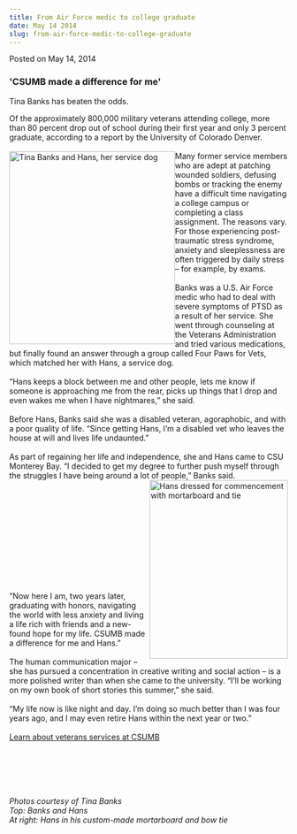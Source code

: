 ```yaml
---
title: From Air Force medic to college graduate
date: May 14 2014
slug: from-air-force-medic-to-college-graduate
---
```





<span class="date">Posted on May 14, 2014    </span>
<h3>&apos;CSUMB made a difference for me&apos;</h3>
<p>Tina Banks has beaten the odds.</p>
<p>Of the approximately 800,000 military veterans attending
college, more than 80 percent drop out of school during their first
year and only 3 percent graduate, according to a report by the
University of Colorado Denver.<br>
<br>
<img alt="Tina Banks and Hans, her service dog" src="http://news.csumb.edu/sites/default/files/65/attachments/news/images/tina_and_hans_for_web.jpg" style="float:left; width:300px; height:349px">Many former service
members who are adept at patching wounded soldiers, defusing bombs
or tracking the enemy have a difficult time navigating a college
campus or completing a class assignment. The reasons vary. For
those experiencing post-traumatic stress syndrome, anxiety and
sleeplessness are often triggered by daily stress &#x2013; for example, by
exams.<br>
<br>
Banks was a U.S. Air Force medic who had to deal with severe
symptoms of PTSD as a result of her service. She went through
counseling at the Veterans Administration and tried various
medications, but finally found an answer through a group called
Four Paws for Vets, which matched her with Hans, a service
dog.<br>
<br>
&#x201C;Hans keeps a block between me and other people, lets me know if
someone is approaching me from the rear, picks up things that I
drop and even wakes me when I have nightmares,&#x201D; she said.<br>
<br>
Before Hans, Banks said she was a disabled veteran, agoraphobic,
and with a poor quality of life. &#x201C;Since getting Hans, I&#x2019;m a
disabled vet who leaves the house at will and lives life
undaunted.&#x201D;<br>
<br>
As part of regaining her life and independence, she and Hans came
to CSU Monterey Bay. &#x201C;I decided to get my degree to further push
myself through the struggles I have being around a lot of people,&#x201D;
Banks said.<br>
<img alt="Hans dressed for commencement with mortarboard and tie" src="http://news.csumb.edu/sites/default/files/65/attachments/news/images/hans_with_cap_and_tie_for_web.jpg" style="float:right; width:250px; height:323px"/></br></br></br></br></br></br></br></br></br></img></br></br></p>
<p>&#x201C;Now here I am, two years later, graduating with honors,
navigating the world with less anxiety and living a life rich with
friends and a new-found hope for my life. CSUMB made a difference
for me and Hans.&#x201D;<br>
<br>
The human communication major &#x2013; she has pursued a concentration in
creative writing and social action &#x2013; is a more polished writer than
when she came to the university. &#x201C;I&#x2019;ll be working on my own book of
short stories this summer,&#x201D; she said.<br>
<br>
&#x201C;My life now is like night and day. I&#x2019;m doing so much better than I
was four years ago, and I may even retire Hans within the next year
or two.&#x201D;<br>
<br>
<a href="http://ar.csumb.edu/veterans-services" rel="nofollow">Learn about veterans services at CSUMB</a></br></br></br></br></br></br></p>
<p class="small"><em>Photos courtesy of Tina Banks<br>
Top: Banks and Hans<br>
At right: Hans in his custom-made mortarboard and bow tie</br></br></em></p>
<p>&#xA0;</p>
<p>&#xA0;</p>
<p>&#xA0;</p>
<p>&#xA0;</p>
<p><br>
&#xA0;</br></p>





